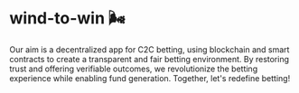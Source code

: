 # wind-to-win 🌬️
Our aim is a decentralized app for C2C betting, using blockchain and smart contracts to create a transparent and fair betting environment. By restoring trust and offering verifiable outcomes, we revolutionize the betting experience while enabling fund generation. Together, let's redefine betting!
